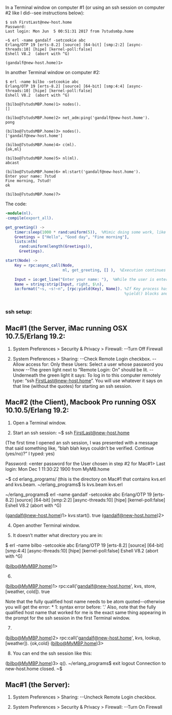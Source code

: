 In a Terminal window on computer #1 (or using an ssh session on computer #2 like I did--see instructions below):
```
$ ssh FirstLast@new-host.home
Password:
Last login: Mon Jun  5 00:51:31 2017 from 7studsmbp.home

~$ erl -name gandalf -setcookie abc
Erlang/OTP 19 [erts-8.2] [source] [64-bit] [smp:2:2] [async-threads:10] [hipe] [kernel-poll:false]
Eshell V8.2  (abort with ^G)

(gandalf@new-host.home)1> 
```

In another Terminal window on computer #2:
```
$ erl -name bilbo -setcookie abc
Erlang/OTP 19 [erts-8.2] [source] [64-bit] [smp:4:4] [async-threads:10] [hipe] [kernel-poll:false]
Eshell V8.2  (abort with ^G)

(bilbo@7studsMBP.home)1> nodes().
[]

(bilbo@7studsMBP.home)2> net_adm:ping('gandalf@new-host.home').
pong

(bilbo@7studsMBP.home)3> nodes().
['gandalf@new-host.home']

(bilbo@7studsMBP.home)4> c(ml).
{ok,ml}

(bilbo@7studsMBP.home)5> nl(ml).
abcast

(bilbo@7studsMBP.home)6> ml:start('gandalf@new-host.home').
Enter your name: 7stud
Fine morning, 7stud!
ok

(bilbo@7studsMBP.home)7>
```

The code:
```erlang
-module(ml).
-compile(export_all).

get_greeting() ->
    timer:sleep(1000 * rand:uniform(5)),  %Mimic doing some work, like accessing websites to get interesting greetings.
    Greetings = ["Hello", "Good day", "Fine morning"],
    lists:nth(
      rand:uniform(length(Greetings)),
      Greetings).

start(Node) ->
    Key = rpc:async_call(Node,
                         ml, get_greeting, [] ),  %Execution continues immediately on the next line.

    Input = io:get_line("Enter your name: "),  %While the user is entering their name, the other node is doing some work.
    Name = string:strip(Input, right, $\n),
    io:format("~s, ~s!~n", [rpc:yield(Key), Name]). %If Key process hasn't returned yet,
                                                    %yield() blocks and waits for the return value.
                                                    
```    

### ssh setup:

Mac#1 (the Server, iMac running OSX 10.7.5/Erlang 19.2: 
------------------- 
1. System Preferences > Security & Privacy > Firewall: 
--Turn Off Firewall

2. System Preferences > Sharing: 
--Check Remote Login checkbox. 
--Allow access for: Only these Users: Select a user whose password you know 
--The green light next to “Remote Login: On” should be lit. 
--Underneath the green light it says: To log in to this computer remotely type: 
“ssh FirstLast@new-host.home”. 
You will use whatever it says on that line (without the quotes) for starting an ssh session.

Mac#2 (the Client), Macbook Pro running OSX 10.10.5/Erlang 19.2: 
--------------------- 
1. Open a Terminal window.

2. Start an ssh session: 
~$ ssh FirstLast@new-host.home

(The first time I opened an ssh session, I was presented with a message that said something like, “blah blah keys couldn’t be verified. Continue (yes/no)?” I typed: yes)

Password: <enter password for the User chosen in step #2 for Mac#1> 
Last login: Mon Dec 1 11:30:22 1900 from MyMB.home

~$ cd erlang_programs/ (this is the directory on Mac#1 that contains kvs.erl and kvs.beam. 
~/erlang_programs$ ls 
kvs.beam	kvs.erl

~/erlang_programs$ erl -name gandalf -setcookie abc 
Erlang/OTP 19 [erts-8.2] [source] [64-bit] [smp:2:2] [async-threads:10] [hipe] [kernel-poll:false] 
Eshell V8.2 (abort with ^G)

(gandalf@new-host.home)1> kvs:start(). 
true 
(gandalf@new-host.home)2>

4. Open another Terminal window.

5. It doesn’t matter what directory you are in: 

$ erl -name bilbo -setcookie abc 
Erlang/OTP 19 [erts-8.2] [source] [64-bit] [smp:4:4] [async-threads:10] [hipe] [kernel-poll:false] 
Eshell V8.2 (abort with ^G)

(bilbo@MyMBP.home)1>

6. 
(bilbo@MyMBP.home)1> rpc:call('gandalf@new-host.home', kvs, store, [weather, cold]). 
true

Note that the fully qualified host name needs to be atom quoted--otherwise you will get the error: * 1: syntax error before: '.' Also, note that the fully qualified host name that worked for me is the exact same thing appearing in the prompt for the ssh session in the first Terminal window.

7. 
(bilbo@MyMBP.home)2> rpc:call('gandalf@new-host.home', kvs, lookup, [weather]). 
{ok,cold} 
(bilbo@MyMBP.home)3>

8. You can end the ssh session like this:

(bilbo@MyMBP.home)3> q(). 
~/erlang_programs$ exit 
logout 
Connection to new-host.home closed. 
~$

Mac#1 (the Server): 
------------------- 
1. System Preferences > Sharing: 
--Uncheck Remote Login checkbox.

2. System Preferences > Security & Privacy > Firewall: 
--Turn On Firewall
